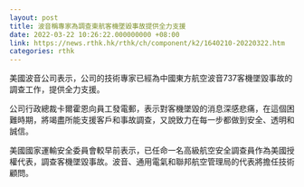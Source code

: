 ```yaml
---
layout: post
title: 波音稱專家為調查東航客機墜毀事故提供全力支援
date: 2022-03-22 10:26:22.000000000 +08:00
link: https://news.rthk.hk/rthk/ch/component/k2/1640210-20220322.htm
categories: rthk
---
```


美國波音公司表示，公司的技術專家已經為中國東方航空波音737客機墜毀事故的調查工作，提供全力支援。

公司行政總裁卡爾霍恩向員工發電郵，表示對客機墜毀的消息深感悲痛，在這個困難時期，將竭盡所能支援客戶和事故調查，又說致力在每一步都做到安全、透明和誠信。

美國國家運輸安全委員會較早前表示，已任命一名高級航空安全調查員作為美國授權代表，調查客機墜毀事故。波音、通用電氣和聯邦航空管理局的代表將擔任技術顧問。
